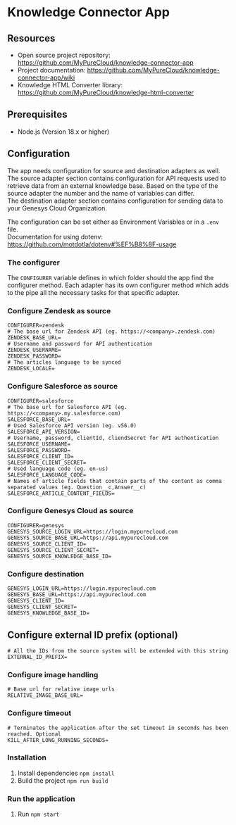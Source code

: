 # Knowledge Connector App

## Resources
- Open source project repository: https://github.com/MyPureCloud/knowledge-connector-app
- Project documentation: https://github.com/MyPureCloud/knowledge-connector-app/wiki
- Knowledge HTML Converter library: https://github.com/MyPureCloud/knowledge-html-converter

## Prerequisites

- Node.js (Version 18.x or higher)

## Configuration

The app needs configuration for source and destination adapters as well.  
The source adapter section contains configuration for API requests used to retrieve data from an external knowledge base. 
Based on the type of the source adapter the number and the name of variables can differ.  
The destination adapter section contains configuration for sending data to your Genesys Cloud Organization.

The configuration can be set either as Environment Variables or in a `.env` file.  
Documentation for using dotenv: https://github.com/motdotla/dotenv#%EF%B8%8F-usage

### The configurer
The `CONFIGURER` variable defines in which folder should the app find the configurer method. 
Each adapter has its own configurer method which adds to the pipe all the necessary tasks for that specific adapter. 

### Configure Zendesk as source 
```
CONFIGURER=zendesk
# The base url for Zendesk API (eg. https://<company>.zendesk.com)
ZENDESK_BASE_URL=
# Username and password for API authentication
ZENDESK_USERNAME=
ZENDESK_PASSWORD=
# The articles language to be synced
ZENDESK_LOCALE=
```

### Configure Salesforce as source
```
CONFIGURER=salesforce
# The base url for Salesforce API (eg. https://<company>.my.salesforce.com)
SALESFORCE_BASE_URL=
# Used Salesforce API version (eg. v56.0)
SALESFORCE_API_VERSION=
# Username, password, clientId, cliendSecret for API authentication
SALESFORCE_USERNAME=
SALESFORCE_PASSWORD=
SALESFORCE_CLIENT_ID=
SALESFORCE_CLIENT_SECRET=
# Used language code (eg. en-us)
SALESFORCE_LANGUAGE_CODE=
# Names of article fields that contain parts of the content as comma separated values (eg. Question__c,Answer__c)
SALESFORCE_ARTICLE_CONTENT_FIELDS=
```

### Configure Genesys Cloud as source
```
CONFIGURER=genesys
GENESYS_SOURCE_LOGIN_URL=https://login.mypurecloud.com
GENESYS_SOURCE_BASE_URL=https://api.mypurecloud.com
GENESYS_SOURCE_CLIENT_ID=
GENESYS_SOURCE_CLIENT_SECRET=
GENESYS_SOURCE_KNOWLEDGE_BASE_ID=
```

### Configure destination
```
GENESYS_LOGIN_URL=https://login.mypurecloud.com
GENESYS_BASE_URL=https://api.mypurecloud.com
GENESYS_CLIENT_ID=
GENESYS_CLIENT_SECRET=
GENESYS_KNOWLEDGE_BASE_ID=
```

## Configure external ID prefix (optional)
```
# All the IDs from the source system will be extended with this string
EXTERNAL_ID_PREFIX=
```

### Configure image handling
```
# Base url for relative image urls
RELATIVE_IMAGE_BASE_URL=
```

### Configure timeout
```
# Terminates the application after the set timeout in seconds has been reached. Optional
KILL_AFTER_LONG_RUNNING_SECONDS=
```

### Installation

1. Install dependencies `npm install`
2. Build the project `npm run build`

### Run the application
 
1. Run `npm start`
